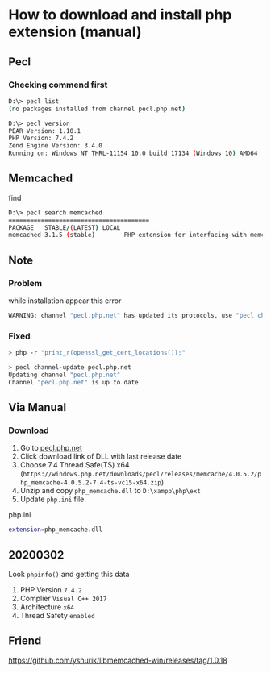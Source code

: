 # How to download and install php extension (manual)

## Pecl

### Checking commend first

```bash
D:\> pecl list
(no packages installed from channel pecl.php.net)
```
```bash
D:\> pecl version
PEAR Version: 1.10.1
PHP Version: 7.4.2
Zend Engine Version: 3.4.0
Running on: Windows NT THRL-11154 10.0 build 17134 (Windows 10) AMD64
```

## Memcached

find
```bash
D:\> pecl search memcached
=======================================
PACKAGE   STABLE/(LATEST) LOCAL
memcached 3.1.5 (stable)        PHP extension for interfacing with memcached via libmemcached library
```

## Note

### Problem

while installation appear this error
```bash
WARNING: channel "pecl.php.net" has updated its protocols, use "pecl channel-update pecl.php.net" to update
```

### Fixed

```bash
> php -r "print_r(openssl_get_cert_locations());"
```

```bash
> pecl channel-update pecl.php.net
Updating channel "pecl.php.net"
Channel "pecl.php.net" is up to date
```

## Via Manual

### Download

1. Go to <a href="https://pecl.php.net/package/memcache">pecl.php.net</a>
2. Click download link of DLL with last release date
3. Choose 7.4 Thread Safe(TS) x64 (`https://windows.php.net/downloads/pecl/releases/memcache/4.0.5.2/php_memcache-4.0.5.2-7.4-ts-vc15-x64.zip`)
4. Unzip and copy `php_memcache.dll` to `D:\xampp\php\ext`
5. Update `php.ini` file


php.ini
```bash
extension=php_memcache.dll
```

## 20200302

Look `phpinfo()` and getting this data

1. PHP Version `7.4.2`
2. Complier `Visual C++ 2017`
3. Architecture `x64`
4. Thread Safety `enabled`

## Friend

<https://github.com/yshurik/libmemcached-win/releases/tag/1.0.18>
